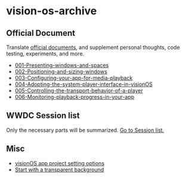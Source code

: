 # vision-os-archive

## Official Document
Translate [official documents](https://developer.apple.com/documentation/visionos), and supplement personal thoughts, code testing, experiments, and more.

- [001-Presenting-windows-and-spaces](https://github.com/Taehyeon-Kim/vision-os-archive/blob/main/official-document/001-Presenting-windows-and-spaces.md)
- [002-Positioning-and-sizing-windows](https://github.com/Taehyeon-Kim/vision-os-archive/blob/main/official-document/002-Positioning-and-sizing-windows.md)
- [003-Configuring-your-app-for-media-playback](https://github.com/Taehyeon-Kim/vision-os-archive/blob/main/official-document/003-Configuring-your-app-for-media-playback.md)
- [004-Adopting-the-system-player-interface-in-visionOS](https://github.com/Taehyeon-Kim/vision-os-archive/blob/main/official-document/004-Adopting-the-system-player-interface-in-visionOS.md)
- [005-Controlling-the-transport-behavior-of-a-player](https://github.com/Taehyeon-Kim/vision-os-archive/blob/main/official-document/005-Controlling-the-transport-behavior-of-a-player.md)
- [006-Monitoring-playback-progress-in-your-app](https://github.com/Taehyeon-Kim/vision-os-archive/blob/main/official-document/006-Monitoring-playback-progress-in-your-app.md)

## WWDC Session list
Only the necessary parts will be summarized.
[Go to Session list.](./wwdc/session-lists.md)

## Misc
- [visionOS app project setting options](https://github.com/Taehyeon-Kim/vision-os-archive/blob/main/misc/001-project-setup.md)
- [Start with a transparent background](https://github.com/Taehyeon-Kim/vision-os-archive/blob/main/misc/002-Start-with-a-transparent-background.md)
